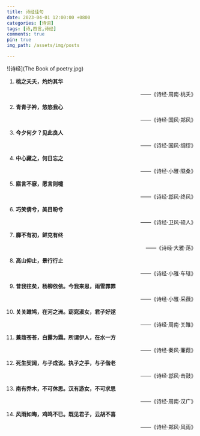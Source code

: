 ```yaml
---
title: 诗经佳句
date: 2023-04-01 12:00:00 +0800
categories: [诗词]
tags: [诗,四言,诗经]
comments: true
pin: true
img_path: /assets/img/posts

---
```


![诗经](The Book of poetry.jpg)


1. **桃之夭夭，灼灼其华**

   <p align="right"> ——《诗经·周南·桃夭》 </p>

2. **青青子衿，悠悠我心**

   <p align="right"> ——《诗经·国风·郑风》 </p>

3. **今夕何夕？见此良人**

   <p align="right"> ——《诗经·国风·绸缪》 </p>

4. **中心藏之，何日忘之**

   <p align="right"> ——《诗经·小雅·隰桑》 </p>

5. **寤言不寐，愿言则嚏**

   <p align="right"> ——《诗经·邶风·终风》 </p>

6. **巧笑倩兮，美目盼兮**

   <p align="right"> ——《诗经·卫风·硕人》 </p>

7. **靡不有初，鲜克有终**

   <p align="right"> ——《诗经·大雅·荡》 </p>

8. **高山仰止，景行行止**

   <p align="right"> ——《诗经·小雅·车辖》 </p>

9. **昔我往矣，杨柳依依。今我来思，雨雪霏霏**

   <p align="right"> ——《诗经·小雅·采薇》 </p>

10. **关关雎鸠，在河之洲。窈窕淑女，君子好逑**

    <p align="right"> ——《诗经·周南·关雎》 </p>

11. **蒹葭苍苍，白露为霜。所谓伊人，在水一方**

    <p align="right"> ——《诗经·秦风·蒹葭》 </p>

12. **死生契阔，与子成说。执子之手，与子偕老**

    <p align="right"> ——《诗经·邶风·击鼓》 </p>

13. **南有乔木，不可休思。汉有游女，不可求思**

    <p align="right"> ——《诗经·周南·汉广》 </p>

14. **风雨如晦，鸡鸣不已。既见君子，云胡不喜**

    <p align="right"> ——《诗经·郑风·风雨》 </p>
